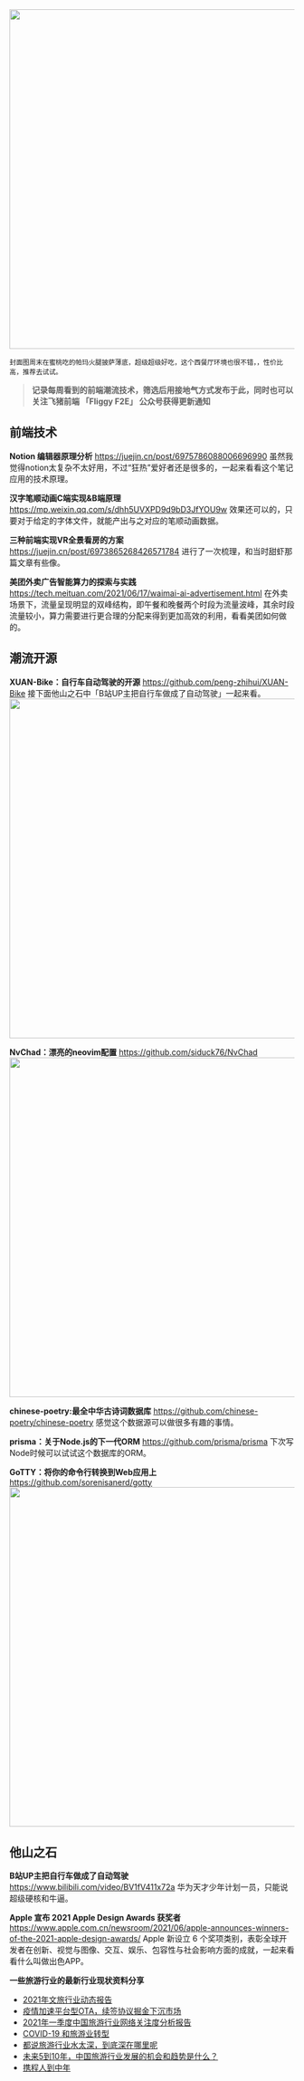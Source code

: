 <img src=https://qpluspicture.oss-cn-beijing.aliyuncs.com/2021-06-20/2edIcG.jpg width=600/>

<small>封面图周末在蜜桃吃的帕玛火腿披萨薄底，超级超级好吃，这个西餐厅环境也很不错，，性价比高，推荐去试试。</small>

> **记录每周看到的前端潮流技术，筛选后用接地气方式发布于此，同时也可以关注飞猪前端 「Fliggy F2E」 公众号获得更新通知**


## 前端技术
**Notion 编辑器原理分析**
<https://juejin.cn/post/6975786088006696990>
虽然我觉得notion太复杂不太好用，不过“狂热”爱好者还是很多的，一起来看看这个笔记应用的技术原理。

**汉字笔顺动画C端实现&B端原理**
<https://mp.weixin.qq.com/s/dhh5UVXPD9d9bD3JfYOU9w>
效果还可以的，只要对于给定的字体文件，就能产出与之对应的笔顺动画数据。

**三种前端实现VR全景看房的方案**
<https://juejin.cn/post/6973865268426571784>
进行了一次梳理，和当时甜虾那篇文章有些像。


**美团外卖广告智能算力的探索与实践**
<https://tech.meituan.com/2021/06/17/waimai-ai-advertisement.html>
在外卖场景下，流量呈现明显的双峰结构，即午餐和晚餐两个时段为流量波峰，其余时段流量较小，算力需要进行更合理的分配来得到更加高效的利用，看看美团如何做的。



## 潮流开源

**XUAN-Bike：自行车自动驾驶的开源**
<https://github.com/peng-zhihui/XUAN-Bike>
接下面他山之石中「B站UP主把自行车做成了自动驾驶」一起来看。
<img src=https://qpluspicture.oss-cn-beijing.aliyuncs.com/2021-06-20/tc4zoi.jpg width=600/>


**NvChad：漂亮的neovim配置**
<https://github.com/siduck76/NvChad>
<img src=https://qpluspicture.oss-cn-beijing.aliyuncs.com/2021-06-20/8JPwxg.jpg width=600/>

**chinese-poetry:最全中华古诗词数据库**
<https://github.com/chinese-poetry/chinese-poetry>
感觉这个数据源可以做很多有趣的事情。

**prisma：关于Node.js的下一代ORM**
<https://github.com/prisma/prisma>
下次写Node时候可以试试这个数据库的ORM。


**GoTTY：将你的命令行转换到Web应用上**
<https://github.com/sorenisanerd/gotty>
<img src=https://qpluspicture.oss-cn-beijing.aliyuncs.com/2021-06-20/HJ8gFM.gif width=600/>


## 他山之石
**B站UP主把自行车做成了自动驾驶**
<https://www.bilibili.com/video/BV1fV411x72a>
华为天才少年计划一员，只能说超级硬核和牛逼。

**Apple 宣布 2021 Apple Design Awards 获奖者**
<https://www.apple.com.cn/newsroom/2021/06/apple-announces-winners-of-the-2021-apple-design-awards/>
Apple 新设立 6 个奖项类别，表彰全球开发者在创新、视觉与图像、交互、娱乐、包容性与社会影响方面的成就，一起来看看什么叫做出色APP。


**一些旅游行业的最新行业现状资料分享**
- [2021年文旅行业动态报告](https://pdf.dfcfw.com/pdf/H3_AP202104081482580445_1.pdf?1618923988000.pdf)
- [疫情加速平台型OTA，续签协议掘金下沉市场](https://mp.weixin.qq.com/s/r6JTi575ESojNXsOuhEgjA)
- [2021年一季度中国旅游行业网络关注度分析报告](https://hd.weibo.com/article/view/4453)
- [COVID-19 和旅游业转型](https://www.un.org/sites/un2.un.org/files/policy_brief_covid-19_and_transforming_tourism_chinese.pdf)
- [都说旅游行业水太深，到底深在哪里呢](https://www.zhihu.com/question/19883451)
- [未来5到10年，中国旅游行业发展的机会和趋势是什么？](https://www.zhihu.com/question/317264365)
- [携程人到中年](https://36kr.com/p/1723470364673)